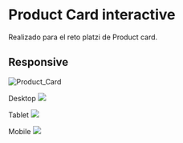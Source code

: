 # Product Card interactive

Realizado para el reto platzi de Product card.

## Responsive

![Product_Card](https://github.com/M-designer/Product_card/blob/master/Preview.gif?raw=true)

Desktop
![](https://scontent.feoh5-1.fna.fbcdn.net/v/t1.15752-9/96286438_231828304921202_429064140493946880_n.png?_nc_cat=103&_nc_sid=b96e70&_nc_ohc=wtLSjQ3jYIAAX-U3Mgk&_nc_ht=scontent.feoh5-1.fna&oh=819b679addcb6a36621450152b8bce9c&oe=5ED9EF60)


Tablet
![](https://scontent.feoh5-1.fna.fbcdn.net/v/t1.15752-9/96583212_920143425094690_8722614760362737664_n.png?_nc_cat=101&_nc_sid=b96e70&_nc_ohc=IDHdCwJptN4AX_RBxJO&_nc_ht=scontent.feoh5-1.fna&oh=92317abd1a15251cf89940d62448abe6&oe=5ED8E7C2)

Mobile
![](https://scontent.feoh5-1.fna.fbcdn.net/v/t1.15752-9/96142145_3230687400489161_3823759214115815424_n.png?_nc_cat=111&_nc_sid=b96e70&_nc_ohc=s-1oaxeIXq8AX-S9-32&_nc_ht=scontent.feoh5-1.fna&oh=521fb4971237fe301d59c02104f2b705&oe=5ED6E2C3)
